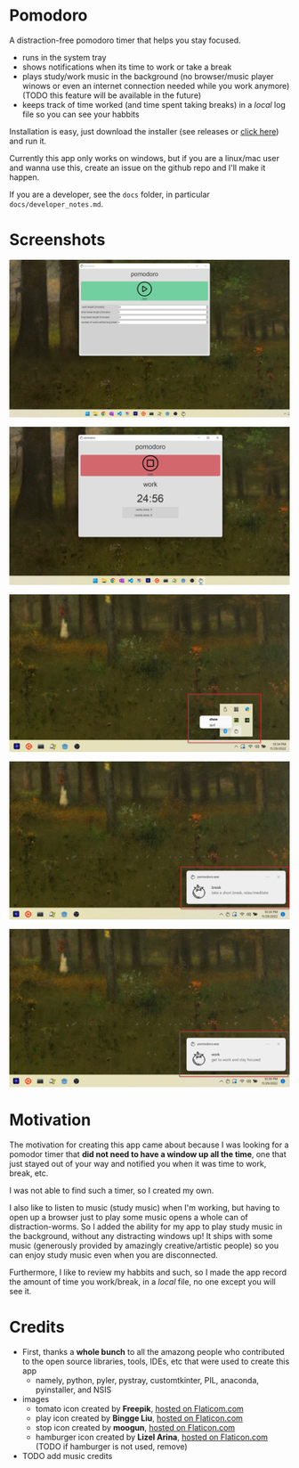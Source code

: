 # Pomodoro
A distraction-free pomodoro timer that helps you stay focused.
- runs in the system tray
- shows notifications when its time to work or take a break
- plays study/work music in the background (no browser/music player winows or even an internet connection needed while you work anymore) (TODO this feature will be available in the future)
- keeps track of time worked (and time spent taking breaks) in a *local* log file so you can see your habbits

Installation is easy, just download the installer (see releases or [click here](https://github.com/MeLikeyCode/pomodoro/releases/download/v1.0.0/install_pomodoro.exe)) and run it.

Currently this app only works on windows, but if you are a linux/mac user and wanna use this, create an issue on the github repo and I'll make it happen.

If you are a developer, see the `docs` folder, in particular `docs/developer_notes.md`.

# Screenshots
![](/docs/screenshots/initial.png)

![](/docs/screenshots/started.png)

![](/docs/screenshots/tray_menu.png)

![](/docs/screenshots/tray_break.png)

![](/docs/screenshots/tray_work.png)

# Motivation
The motivation for creating this app came about because I was looking for a pomodor timer that **did not need to have a window up all the time**, one that just stayed out of your way and notified you when it was time to work, break, etc.

I was not able to find such a timer, so I created my own.

I also like to listen to music (study music) when I'm working, but having to open up a browser just to play some music opens a whole can of distraction-worms. So I added the ability for my app to play study music in the background, without any distracting windows up! It ships with some music (generously provided by amazingly creative/artistic people) so you can enjoy study music even when you are disconnected.

Furthermore, I like to review my habbits and such, so I made the app record the amount of time you work/break, in a *local* file, no one except you will see it.

# Credits
- First, thanks a **whole bunch** to all the amazong people who contributed to the open source libraries, tools, IDEs, etc that were used to create this app
    - namely, python, pyler, pystray, customtkinter, PIL, anaconda, pyinstaller, and NSIS
- images
    - tomato icon created by **Freepik**, [hosted on Flaticom.com](https://www.flaticon.com/free-icons/tomato)
    - play icon created by **Bingge Liu**, [hosted on Flaticon.com](https://www.flaticon.com/free-icons/video)
    - stop icon created by **moogun**, [hosted on Flaticon.com](https://www.flaticon.com/free-icons/stop)
    - hamburger icon created by **Lizel Arina**, [hosted on Flaticon.com](https://www.flaticon.com/free-icons/hamburger) (TODO if hamburger is not used, remove)
- TODO add music credits